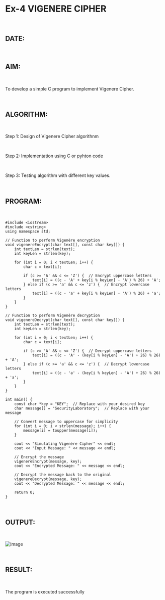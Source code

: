 # Ex-4 VIGENERE CIPHER 

<br>

## DATE:

<br>

## AIM:

<br>

To develop a simple C program to implement Vigenere Cipher.

<br>

## ALGORITHM:

<br>

Step 1: Design of Vigenere Cipher algorithnm

<br>

Step 2: Implementation using C or pyhton code

<br>

Step 3: Testing algorithm with different key values. 

<br>

## PROGRAM:

<br>

```
#include <iostream>
#include <cstring>
using namespace std;

// Function to perform Vigenère encryption
void vigenereEncrypt(char text[], const char key[]) {
    int textLen = strlen(text);
    int keyLen = strlen(key);

    for (int i = 0; i < textLen; i++) {
        char c = text[i];

        if (c >= 'A' && c <= 'Z') {  // Encrypt uppercase letters
            text[i] = ((c - 'A' + key[i % keyLen] - 'A') % 26) + 'A';
        } else if (c >= 'a' && c <= 'z') {  // Encrypt lowercase letters
            text[i] = ((c - 'a' + key[i % keyLen] - 'A') % 26) + 'a';
        }
    }
}

// Function to perform Vigenère decryption
void vigenereDecrypt(char text[], const char key[]) {
    int textLen = strlen(text);
    int keyLen = strlen(key);

    for (int i = 0; i < textLen; i++) {
        char c = text[i];

        if (c >= 'A' && c <= 'Z') {  // Decrypt uppercase letters
            text[i] = ((c - 'A' - (key[i % keyLen] - 'A') + 26) % 26) + 'A';
        } else if (c >= 'a' && c <= 'z') {  // Decrypt lowercase letters
            text[i] = ((c - 'a' - (key[i % keyLen] - 'A') + 26) % 26) + 'a';
        }
    }
}

int main() {
    const char *key = "KEY";  // Replace with your desired key
    char message[] = "SecurityLaboratory";  // Replace with your message

    // Convert message to uppercase for simplicity
    for (int i = 0; i < strlen(message); i++) {
        message[i] = toupper(message[i]);
    }

    cout << "Simulating Vigenère Cipher" << endl;
    cout << "Input Message: " << message << endl;

    // Encrypt the message
    vigenereEncrypt(message, key);
    cout << "Encrypted Message: " << message << endl;

    // Decrypt the message back to the original
    vigenereDecrypt(message, key);
    cout << "Decrypted Message: " << message << endl;

    return 0;
}
```

<br>

## OUTPUT:

<br>

![image](https://github.com/user-attachments/assets/58c0115c-3d01-4782-b0e7-be076a1febf5)

<br>

## RESULT:

<br>

The program is executed successfully
